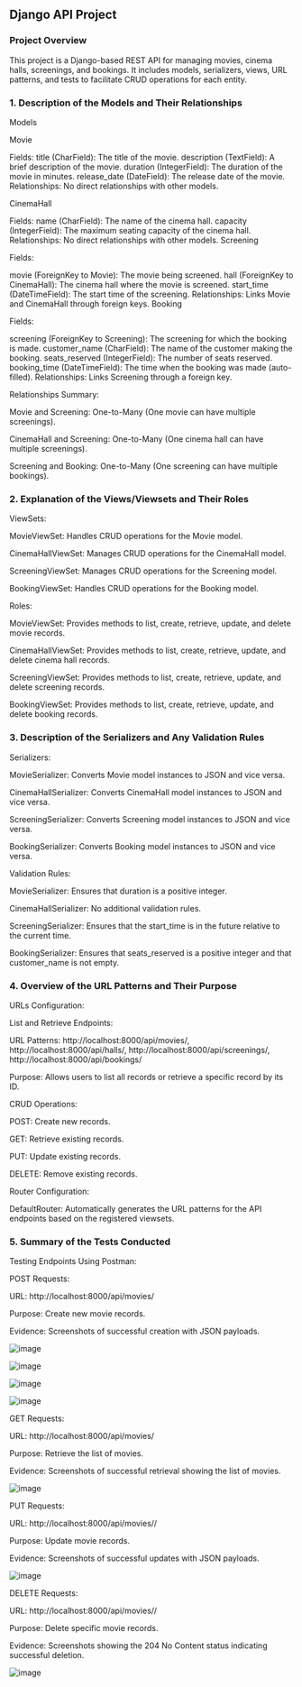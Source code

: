 ## Django API Project
### Project Overview
This project is a Django-based REST API for managing movies, cinema halls, screenings, and bookings. It includes models, serializers, views, URL patterns, and tests to facilitate CRUD operations for each entity.

### 1. Description of the Models and Their Relationships
Models

Movie

Fields:
title (CharField): The title of the movie.
description (TextField): A brief description of the movie.
duration (IntegerField): The duration of the movie in minutes.
release_date (DateField): The release date of the movie.
Relationships: No direct relationships with other models.

CinemaHall

Fields:
name (CharField): The name of the cinema hall.
capacity (IntegerField): The maximum seating capacity of the cinema hall.
Relationships: No direct relationships with other models.
Screening

Fields:

movie (ForeignKey to Movie): The movie being screened.
hall (ForeignKey to CinemaHall): The cinema hall where the movie is screened.
start_time (DateTimeField): The start time of the screening.
Relationships: Links Movie and CinemaHall through foreign keys.
Booking

Fields:

screening (ForeignKey to Screening): The screening for which the booking is made.
customer_name (CharField): The name of the customer making the booking.
seats_reserved (IntegerField): The number of seats reserved.
booking_time (DateTimeField): The time when the booking was made (auto-filled).
Relationships: Links Screening through a foreign key.

Relationships Summary:

Movie and Screening: One-to-Many (One movie can have multiple screenings).

CinemaHall and Screening: One-to-Many (One cinema hall can have multiple screenings).

Screening and Booking: One-to-Many (One screening can have multiple bookings).

### 2. Explanation of the Views/Viewsets and Their Roles
ViewSets:

MovieViewSet: Handles CRUD operations for the Movie model.

CinemaHallViewSet: Manages CRUD operations for the CinemaHall model.

ScreeningViewSet: Manages CRUD operations for the Screening model.

BookingViewSet: Handles CRUD operations for the Booking model.

Roles:

MovieViewSet: Provides methods to list, create, retrieve, update, and delete movie records.

CinemaHallViewSet: Provides methods to list, create, retrieve, update, and delete cinema hall records.

ScreeningViewSet: Provides methods to list, create, retrieve, update, and delete screening records.

BookingViewSet: Provides methods to list, create, retrieve, update, and delete booking records.

### 3. Description of the Serializers and Any Validation Rules
Serializers:

MovieSerializer: Converts Movie model instances to JSON and vice versa.

CinemaHallSerializer: Converts CinemaHall model instances to JSON and vice versa.

ScreeningSerializer: Converts Screening model instances to JSON and vice versa.

BookingSerializer: Converts Booking model instances to JSON and vice versa.

Validation Rules:

MovieSerializer: Ensures that duration is a positive integer.

CinemaHallSerializer: No additional validation rules.

ScreeningSerializer: Ensures that the start_time is in the future relative to the current time.

BookingSerializer: Ensures that seats_reserved is a positive integer and that customer_name is not empty.

### 4. Overview of the URL Patterns and Their Purpose
URLs Configuration:

 List and Retrieve Endpoints:

URL Patterns: http://localhost:8000/api/movies/, http://localhost:8000/api/halls/, http://localhost:8000/api/screenings/, http://localhost:8000/api/bookings/

Purpose: Allows users to list all records or retrieve a specific record by its ID.

CRUD Operations:

POST: Create new records.

GET: Retrieve existing records.

PUT: Update existing records.

DELETE: Remove existing records.

Router Configuration:

DefaultRouter: Automatically generates the URL patterns for the API endpoints based on the registered viewsets.

### 5. Summary of the Tests Conducted

Testing Endpoints Using Postman:

POST Requests:

URL: http://localhost:8000/api/movies/

Purpose: Create new movie records.

Evidence: Screenshots of successful creation with JSON payloads.

![image](https://github.com/user-attachments/assets/29a02356-a08a-4fcc-ab32-bf6b2f155978)

![image](https://github.com/user-attachments/assets/49ef1e39-e260-4ee0-916b-daef9cf624b8)

![image](https://github.com/user-attachments/assets/d6092cc6-ea32-4806-b7d8-10f49cd93217)

![image](https://github.com/user-attachments/assets/831d12a2-0b10-4043-951e-aeae69cb69c6)


GET Requests:

URL: http://localhost:8000/api/movies/

Purpose: Retrieve the list of movies.

Evidence: Screenshots of successful retrieval showing the list of movies.

![image](https://github.com/user-attachments/assets/7790c81a-b3b7-4998-b0f0-a9fe9ccc31ef)


PUT Requests:

URL: http://localhost:8000/api/movies/<id>/

Purpose: Update movie records.

Evidence: Screenshots of successful updates with JSON payloads.

![image](https://github.com/user-attachments/assets/e248dd61-3b91-491d-9ccb-a860545dd0f5)



DELETE Requests:

URL: http://localhost:8000/api/movies/<id>/

Purpose: Delete specific movie records.

Evidence: Screenshots showing the 204 No Content status indicating successful deletion.


![image](https://github.com/user-attachments/assets/5cc6942a-5770-4336-a462-733480ecaec3)

